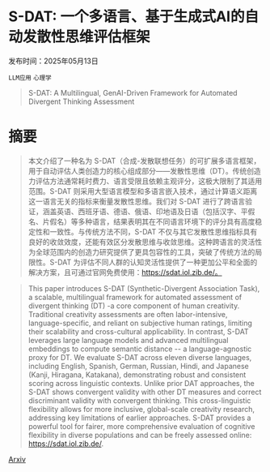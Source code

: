# S-DAT: 一个多语言、基于生成式AI的自动发散性思维评估框架

发布时间：2025年05月13日

`LLM应用` `心理学`

> S-DAT: A Multilingual, GenAI-Driven Framework for Automated Divergent Thinking Assessment

# 摘要

> 本文介绍了一种名为 S-DAT（合成-发散联想任务）的可扩展多语言框架，用于自动评估人类创造力的核心组成部分——发散性思维（DT）。传统创造力评估方法通常耗时费力、语言受限且依赖主观评分，这极大限制了其适用范围。S-DAT 则采用大型语言模型和多语言嵌入技术，通过计算语义距离这一语言无关的指标来衡量发散性思维。我们对 S-DAT 进行了跨语言验证，涵盖英语、西班牙语、德语、俄语、印地语及日语（包括汉字、平假名、片假名）等多种语言，结果表明其在不同语言环境下的评分具有高度稳定性和一致性。与传统方法不同，S-DAT 不仅与其它发散性思维指标具有良好的收敛效度，还能有效区分发散思维与收敛思维。这种跨语言的灵活性为全球范围内的创造力研究提供了更具包容性的工具，突破了传统方法的局限性。S-DAT 为评估不同人群的认知灵活性提供了一种更加公平和全面的解决方案，且可通过官网免费使用：https://sdat.iol.zib.de/。

> This paper introduces S-DAT (Synthetic-Divergent Association Task), a scalable, multilingual framework for automated assessment of divergent thinking (DT) -a core component of human creativity. Traditional creativity assessments are often labor-intensive, language-specific, and reliant on subjective human ratings, limiting their scalability and cross-cultural applicability. In contrast, S-DAT leverages large language models and advanced multilingual embeddings to compute semantic distance -- a language-agnostic proxy for DT. We evaluate S-DAT across eleven diverse languages, including English, Spanish, German, Russian, Hindi, and Japanese (Kanji, Hiragana, Katakana), demonstrating robust and consistent scoring across linguistic contexts. Unlike prior DAT approaches, the S-DAT shows convergent validity with other DT measures and correct discriminant validity with convergent thinking. This cross-linguistic flexibility allows for more inclusive, global-scale creativity research, addressing key limitations of earlier approaches. S-DAT provides a powerful tool for fairer, more comprehensive evaluation of cognitive flexibility in diverse populations and can be freely assessed online: https://sdat.iol.zib.de/.

[Arxiv](https://arxiv.org/abs/2505.09068)